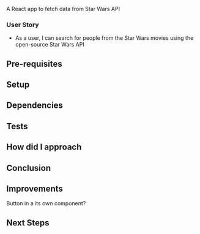 A React app to fetch data from Star Wars API


### User Story

* As a user, I can search for people from the Star Wars movies using the open-source Star Wars API

## Pre-requisites

## Setup

## Dependencies

## Tests

## How did I approach

## Conclusion

## Improvements
Button in a its own component?

## Next Steps
